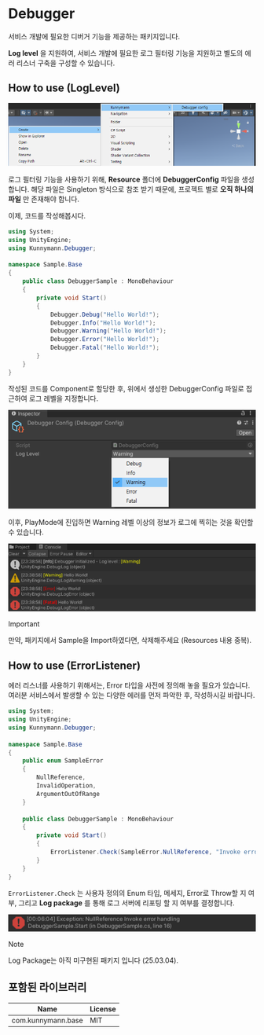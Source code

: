 # Debugger

서비스 개발에 필요한 디버거 기능을 제공하는 패키지입니다.

**Log level** 을 지원하여, 서비스 개발에 필요한 로그 필터링 기능을 지원하고 별도의 에러 리스너 구축을 구성할 수 있습니다.

## How to use (LogLevel)

![DebuggerConfig 생성](./Images/img_debugger_howtouse01.png)

로그 필터링 기능을 사용하기 위해, **Resource** 폴더에 **DebuggerConfig** 파일을 생성합니다. 해당 파일은 Singleton 방식으로 참조 받기 때문에, 프로젝트 별로 **오직 하나의 파일** 만 존재해야 합니다.

이제, 코드를 작성해봅시다.

```csharp
using System;
using UnityEngine;
using Kunnymann.Debugger;

namespace Sample.Base
{
    public class DebuggerSample : MonoBehaviour
    {
        private void Start()
        {
            Debugger.Debug("Hello World!");
            Debugger.Info("Hello World!");
            Debugger.Warning("Hello World!");
            Debugger.Error("Hello World!");
            Debugger.Fatal("Hello World!");
        }
    }
}
```

작성된 코드를 Component로 할당한 후, 위에서 생성한 DebuggerConfig 파일로 접근하여 로그 레벨을 지정합니다.

![DebuggerConfig Warning 레벨 지정](./Images/img_debugger_howtouse02.png)

이후, PlayMode에 진입하면 Warning 레벨 이상의 정보가 로그에 찍히는 것을 확인할 수 있습니다.

![실행 결과](./Images/img_debugger_howtouse03.png)

> [!IMPORTANT]
> 만약, 패키지에서 Sample을 Import하였다면, 삭제해주세요 (Resources 내용 중복).

## How to use (ErrorListener)

에러 리스너를 사용하기 위해서는, Error 타입을 사전에 정의해 놓을 필요가 있습니다. 여러분 서비스에서 발생할 수 있는 다양한 에러를 먼저 파악한 후, 작성하시길 바랍니다.

```csharp
using System;
using UnityEngine;
using Kunnymann.Debugger;

namespace Sample.Base
{
    public enum SampleError
    {
        NullReference,
        InvalidOperation,
        ArgumentOutOfRange
    }

    public class DebuggerSample : MonoBehaviour
    {
        private void Start()
        {
            ErrorListener.Check(SampleError.NullReference, "Invoke error handling", true, false);
        }
    }
}
```

`ErrorListener.Check` 는 사용자 정의의 Enum 타입, 메세지, Error로 Throw할 지 여부, 그리고 **Log package** 를 통해 로그 서버에 리포팅 할 지 여부를 결정합니다.

![실행 결과](./Images/img_debugger_howtouse04.png)

> [!NOTE]
> Log Package는 아직 미구현된 패키지 입니다 (25.03.04).

## 포함된 라이브러리

| Name               | License                                                                |
|--------------------|------------------------------------------------------------------------|
| com.kunnymann.base | MIT                                                                    |